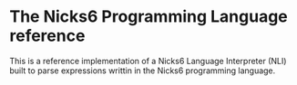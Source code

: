 # The Nicks6 Programming Language reference
This is a reference implementation of a Nicks6 Language Interpreter (NLI) built to parse expressions writtin in the Nicks6 programming language.
